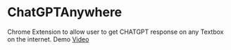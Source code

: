# ChatGPTAnywhere
Chrome Extension to allow user to get CHATGPT response on any Textbox on the internet.
Demo [Video](https://twitter.com/Mohit_tweeets/status/1642859461797892096?s=20)


